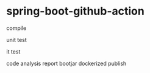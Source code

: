 # spring-boot-github-action

compile

unit test

it test

code analysis
report
bootjar
dockerized
publish
